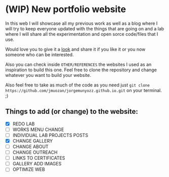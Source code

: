 # (WIP) New portfolio website

In this web I will showcase all my previous work as well as a blog where I will try to keep everyone updated with the things that are going on and a lab where I will share all the experimentation and open sorce code/files that I use. 

Would love you to give it a [look](https://jmuozan.github.io/jorgemunyozz.github.io/) and share it if you like it or you now someone who can be interested.

Also you can check inside `OTHER/REFERENCES` the websites I used as an inspiration to build this one. Feel free to clone the repository and change whatever you want to build your website.

Also feel free to take as much of the code as you need just `git clone https://github.com/jmuozan/jorgemunyozz.github.io.git` on your terminal. ;)

## Things to add (or change) to the website:

- [x] REDO LAB
- [ ] WORKS MENU CHANGE
- [ ] INDIVIDUAL LAB PROJECTS POSTS
- [x] CHANGE GALLERY
- [ ] CHANGE ABOUT
- [ ] CHANGE OUTREACH
- [ ] LINKS TO CERTIFICATES
- [ ] GALLERY ADD IMAGES
- [ ] OPTIMIZE WEB
